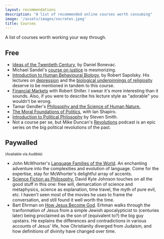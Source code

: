 ```yaml
---
layout: recommendations
description: "A list of recommended online courses worth consuming" 
image: '/assets/images/socrates.jpeg'
title: Courses
---
```



A list of courses worth working your way through.

## Free

- <a href="https://www.youtube.com/watch?v=spBaumdWlgQ&list=PLzWd5Ny3vW3TiC-suoKg71WBuJkxxxrgY" rel='nofollow'>Ideas of the Twentieth Century</a>, by Daniel Bonevac. 
- Michael Sandel's <a href="https://www.youtube.com/playlist?list=PL30C13C91CFFEFEA6" rel='nofollow'>course on justice</a> is mesmorizing.
- <a href="https://www.youtube.com/watch?v=NNnIGh9g6fA&list=PL848F2368C90DDC3D" rel='nofollow'>Introduction to Human Behavioural Biology</a>, by Robert Sapolsky. His lectures on
        <a href="https://www.youtube.com/watch?v=NOAgplgTxfc" rel='nofollow'>depression</a> and the <a href="https://www.youtube.com/watch?v=4WwAQqWUkpI" rel='nofollow'>biological
        underpinnings of religiosity</a> deserve to be mentioned in tandem to this course.
- <a href="https://www.youtube.com/playlist?list=PL8FB14A2200B87185" rel='nofollow'>Financial Markets</a> with Robert Shiller.
        I swear it's more interesting than it sounds. Also, if you were to describe his lecture style as "adorable"
        you wouldn't be wrong.
- Tamar Gendler's <a href="https://www.youtube.com/playlist?list=PL3F6BC200B2930084" rel='nofollow'>Philosophy and the Science of Human Nature.</a>
- <a href="https://www.youtube.com/playlist?list=PL2FD48CE33DFBEA7E" rel='nofollow'>The Moral Foundations of Politics</a>, with Ian Shapiro.
- <a href="https://www.youtube.com/playlist?list=PL8D95DEA9B7DFE825" rel='nofollow'>Introduction to  Political Philosophy</a> by Steven Smith.
-  Not a course per se, but Mike Duncan's <a href="https://podcasts.apple.com/us/podcast/revolutions/id703889772" rel='nofollow'>Revolutions</a> podcast is an epic series on the big political revolutions of the past.

## Paywalled
<small>(Available via Audible)</small>

- John McWhorter's <a href="https://www.thegreatcourses.com/courses/language-families-of-the-world.html" rel='nofollow'>Language Families of the World</a>. An enchanting adventure into the complexities and evolution of 
        language. Come for the expertise, stay for McWhorter's delightful array of accents. 
- <a href="https://www.thegreatcourses.com/courses/sci-phi-science-fiction-as-philosophy.html" rel='nofollow'>Science Fiction as Philosophy.</a> David Kyle Johnson touches on all the
        good stuff in this one: free will, demarcation of science and metaphysics, science as explanation, time travel, the myth of pure evil, etc. I haven't seen most of the movies he uses
        to frame the conversation, and still found it well worth the time.
- Bart Ehrman on <a href="https://www.thegreatcourses.com/courses/how-jesus-became-god.html#:~:text=In%2024%20provocative%20lectures%2C%20Professor,so%20significantly%20shaped%20our%20civilization"
        rel='nofollow'>How Jesus Become God</a>. Erhman walks through the tranformation of Jesus from a simple Jewish apocalypticist
    to (centuries later) being proclaimed as the son of (equivalent to?) the big guy upstairs. He explains the differences and contradictions in various
    accounts of Jesus' life, how Christianity diverged from Judaism, and how definitions of divinity have changed over time.
